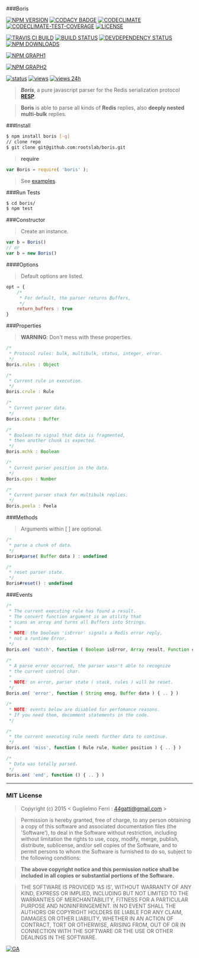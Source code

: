 ###Boris

[![NPM VERSION](http://img.shields.io/npm/v/boris.svg?style=flat)](https://www.npmjs.org/package/boris)
[![CODACY BADGE](https://img.shields.io/codacy/b18ed7d95b0a4707a0ff7b88b30d3def.svg?style=flat)](https://www.codacy.com/public/44gatti/boris)
[![CODECLIMATE](http://img.shields.io/codeclimate/github/rootslab/boris.svg?style=flat)](https://codeclimate.com/github/rootslab/boris)
[![CODECLIMATE-TEST-COVERAGE](https://img.shields.io/codeclimate/coverage/github/rootslab/boris.svg?style=flat)](https://codeclimate.com/github/rootslab/boris)
[![LICENSE](http://img.shields.io/badge/license-MIT-blue.svg?style=flat)](https://github.com/rootslab/boris#mit-license)

[![TRAVIS CI BUILD](http://img.shields.io/travis/rootslab/boris.svg?style=flat)](http://travis-ci.org/rootslab/boris)
[![BUILD STATUS](http://img.shields.io/david/rootslab/boris.svg?style=flat)](https://david-dm.org/rootslab/boris)
[![DEVDEPENDENCY STATUS](http://img.shields.io/david/dev/rootslab/boris.svg?style=flat)](https://david-dm.org/rootslab/boris#info=devDependencies)
[![NPM DOWNLOADS](http://img.shields.io/npm/dm/boris.svg?style=flat)](http://npm-stat.com/charts.html?package=boris)

[![NPM GRAPH1](https://nodei.co/npm-dl/boris.png)](https://nodei.co/npm/boris/)

[![NPM GRAPH2](https://nodei.co/npm/boris.png?downloads=true&downloadRank=true&stars=true)](https://nodei.co/npm/boris/)

[![status](https://sourcegraph.com/api/repos/github.com/rootslab/boris/.badges/status.png)](https://sourcegraph.com/github.com/rootslab/boris)
[![views](https://sourcegraph.com/api/repos/github.com/rootslab/boris/.counters/views.png)](https://sourcegraph.com/github.com/rootslab/boris)
[![views 24h](https://sourcegraph.com/api/repos/github.com/rootslab/boris/.counters/views-24h.png)](https://sourcegraph.com/github.com/rootslab/boris)

> _**Boris**_, a pure javascript parser for the Redis serialization protocol __[RESP](http://redis.io/topics/protocol)__.

> __Boris__ is able to parse all kinds of __Redis__ replies, also __deeply nested multi-bulk__ replies.

###Install

```bash
$ npm install boris [-g]
// clone repo
$ git clone git@github.com:rootslab/boris.git
```
> __require__ 

```javascript
var Boris = require( 'boris' );
```
> See [examples](example/).

###Run Tests

```bash
$ cd boris/
$ npm test
```
###Constructor

> Create an instance.

```javascript
var b = Boris()
// or
var b = new Boris()
```
####Options

> Default options are listed.

```javascript
opt = {
    /*
     * For default, the parser returns Buffers,
     */
    return_buffers : true
}
```

###Properties

> __WARNING__: Don't mess with these properties.

```javascript
/*
 * Protocol rules: bulk, multibulk, status, integer, error.
 */
Boris.rules : Object

/*
 * Current rule in execution.
 */
Boris.crule : Rule

/*
 * Current parser data.
 */
Boris.cdata : Buffer

/*
 * Boolean to signal that data is fragmented,
 * then another chunk is expected.
 */
Boris.mchk : Boolean

/*
 * Current parser position in the data.
 */
Boris.cpos : Number

/*
 * Current parser stack for multibulk replies.
 */
Boris.peela : Peela
```

###Methods

> Arguments within [ ] are optional.

```javascript
/*
 * parse a chunk of data.
 */
Boris#parse( Buffer data ) : undefined

/*
 * reset parser state.
 */
Boris#reset() : undefined

```

###Events

```javascript
/*
 * The current executing rule has found a result.
 * The convert function argument is an utility that
 * scans an array and turns all Buffers into Strings.
 *
 * NOTE: the boolean 'isError' signals a Redis error reply,
 * not a runtime Error.
 */
Boris.on( 'match', function ( Boolean isError, Array result, Function convert ) { .. } )

/*
 * A parse error occurred, the parser wasn't able to recognize
 * the current control char.
 *
 * NOTE: on error, parser state ( stack, rules ) will be reset.
 */
Boris.on( 'error', function ( String emsg, Buffer data ) { .. } )

/*
 * NOTE: events below are disabled for perfomance reasons.
 * If you need them, decomment statements in the code.
 */

/*
 * the current executing rule needs further data to continue.
 */
Boris.on( 'miss', function ( Rule rule, Number position ) { .. } )

/*
 * Data was totally parsed.
 */
Boris.on( 'end', function () { .. } )

``` 

------------------------------------------------------------------------


### MIT License

> Copyright (c) 2015 &lt; Guglielmo Ferri : 44gatti@gmail.com &gt;

> Permission is hereby granted, free of charge, to any person obtaining
> a copy of this software and associated documentation files (the
> 'Software'), to deal in the Software without restriction, including
> without limitation the rights to use, copy, modify, merge, publish,
> distribute, sublicense, and/or sell copies of the Software, and to
> permit persons to whom the Software is furnished to do so, subject to
> the following conditions:

> __The above copyright notice and this permission notice shall be
> included in all copies or substantial portions of the Software.__

> THE SOFTWARE IS PROVIDED 'AS IS', WITHOUT WARRANTY OF ANY KIND,
> EXPRESS OR IMPLIED, INCLUDING BUT NOT LIMITED TO THE WARRANTIES OF
> MERCHANTABILITY, FITNESS FOR A PARTICULAR PURPOSE AND NONINFRINGEMENT.
> IN NO EVENT SHALL THE AUTHORS OR COPYRIGHT HOLDERS BE LIABLE FOR ANY
> CLAIM, DAMAGES OR OTHER LIABILITY, WHETHER IN AN ACTION OF CONTRACT,
> TORT OR OTHERWISE, ARISING FROM, OUT OF OR IN CONNECTION WITH THE
> SOFTWARE OR THE USE OR OTHER DEALINGS IN THE SOFTWARE.

[![GA](https://ga-beacon.appspot.com/UA-53998692-1/boris/Readme?pixel)](https://github.com/igrigorik/ga-beacon)